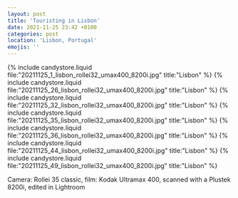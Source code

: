 ```yaml
---
layout: post
title: 'Touristing in Lisbon'
date: 2021-11-25 23:42 +0100
categories: post
location: 'Lisbon, Portugal'
emojis: ''
---
```


{% include candystore.liquid file:"20211125_1_lisbon_rollei32_umax400_8200i.jpg" title:"Lisbon" %}
{% include candystore.liquid file:"20211125_26_lisbon_rollei32_umax400_8200i.jpg" title:"Lisbon" %}
{% include candystore.liquid file:"20211125_32_lisbon_rollei32_umax400_8200i.jpg" title:"Lisbon" %}
{% include candystore.liquid file:"20211125_35_lisbon_rollei32_umax400_8200i.jpg" title:"Lisbon" %}
{% include candystore.liquid file:"20211125_36_lisbon_rollei32_umax400_8200i.jpg" title:"Lisbon" %}
{% include candystore.liquid file:"20211125_44_lisbon_rollei32_umax400_8200i.jpg" title:"Lisbon" %}
{% include candystore.liquid file:"20211125_49_lisbon_rollei32_umax400_8200i.jpg" title:"Lisbon" %}

Camera: Rollei 35 classic, film: Kodak Ultramax 400, scanned with a Plustek 8200i, edited in Lightroom
